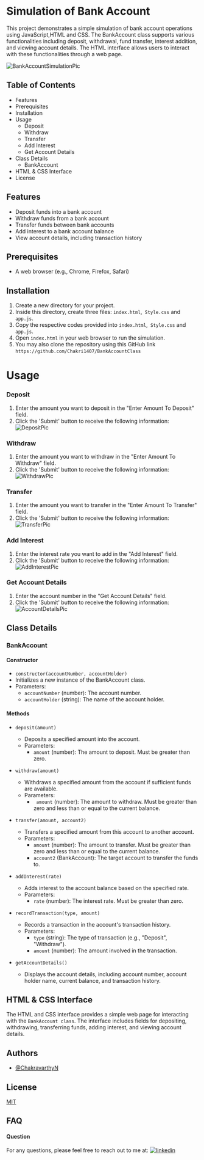 
# Simulation of Bank Account
This project demonstrates a simple simulation of bank account operations using JavaScript,HTML and CSS. The BankAccount class supports various functionalities including deposit, withdrawal, fund transfer, interest addition, and viewing account details. The HTML interface allows users to interact with these functionalities through a web page.

![BankAccountSimulationPic](https://github.com/Chakri1407/BankAccountClass/blob/main/Assets/MainPicture.png)

## Table of Contents
- Features 
- Prerequisites
- Installation
- Usage 
   - Deposit
   - Withdraw
   - Transfer
   - Add Interest
   - Get Account Details
- Class Details
   - BankAccount
- HTML & CSS Interface
- License

## Features
- Deposit funds into a bank account
- Withdraw funds from a bank account
- Transfer funds between bank accounts
- Add interest to a bank account balance
- View account details, including transaction history

## Prerequisites 
- A web browser (e.g., Chrome, Firefox, Safari)

## Installation 
1. Create a new directory for your project.
2. Inside this directory, create three files: ``` index.html ```,``` Style.css```  and ```app.js```.
3. Copy the respective codes provided into  ``` index.html ```,``` Style.css```  and ```app.js```.
4. Open ```index.html``` in your web browser to run the simulation.
5. You may also clone the repository using this GitHub link ``` https://github.com/Chakri1407/BankAccountClass ```

# Usage

### Deposit 
1. Enter the amount you want to deposit in the "Enter Amount To Deposit" field.
2. Click the 'Submit' button to receive the following information: 
![DepositPic](https://github.com/Chakri1407/BankAccountClass/blob/main/Assets/DepositPicture.png)

### Withdraw
1. Enter the amount you want to withdraw in the "Enter Amount To Withdraw" field.
2. Click the 'Submit' button to receive the following information: 
![WithdrawPic](https://github.com/Chakri1407/BankAccountClass/blob/main/Assets/WithdrawPicture.png)

### Transfer
1. Enter the amount you want to transfer in the "Enter Amount To Transfer" field.
2. Click the 'Submit' button to receive the following information:
![TransferPic](https://github.com/Chakri1407/BankAccountClass/blob/main/Assets/TransferPicture.png)

### Add Interest
1. Enter the interest rate you want to add in the "Add Interest" field.
2. Click the 'Submit' button to receive the following information:
![AddInterestPic](https://github.com/Chakri1407/BankAccountClass/blob/main/Assets/InterestPicture.png)

### Get Account Details
1. Enter the account number in the "Get Account Details" field.
2. Click the 'Submit' button to receive the following information:
![AccountDetailsPic](https://github.com/Chakri1407/BankAccountClass/blob/main/Assets/AccountDetailsPicture.png)

## Class Details
### BankAccount
#### Constructor

- ``` constructor(accountNumber, accountHolder) ```  
- Initializes a new instance of the BankAccount class.
- Parameters: 
   - ```accountNumber``` (number): The account number.
   - ```accountHolder``` (string): The name of the account holder.

#### Methods
- ```deposit(amount)```
    - Deposits a specified amount into the account.
    - Parameters:
        - ```amount``` (number): The amount to deposit. Must be greater than zero.

- ```withdraw(amount)```
     - Withdraws a specified amount from the account if sufficient funds are available.
     - Parameters:
       - ``` amount``` (number): The amount to withdraw. Must be greater than zero and less than or equal to the current balance.

- ```transfer(amount, account2)```
   - Transfers a specified amount from this account to another account.
   - Parameters:
      - ```amount``` (number): The amount to transfer. Must be greater than zero and less than or equal to the current balance.
      - ```account2``` (BankAccount): The target account to transfer the funds to.

- ```addInterest(rate)```
   - Adds interest to the account balance based on the specified rate.
   - Parameters:
      - ```rate``` (number): The interest rate. Must be greater than zero.
- ```recordTransaction(type, amount)```
   - Records a transaction in the account's transaction history.
   - Parameters:
      - ```type``` (string): The type of transaction (e.g., "Deposit", "Withdraw").
      - ```amount``` (number): The amount involved in the transaction.
- ```getAccountDetails()```
   - Displays the account details, including account number, account holder name, current balance, and transaction history.

## HTML & CSS Interface 
The HTML and CSS interface provides a simple web page for interacting with the ```BankAccount class```. The interface includes fields for depositing, withdrawing, transferring funds, adding interest, and viewing account details.
## Authors

- [@ChakravarthyN](https://github.com/Chakri1407)

## License

[MIT](https://choosealicense.com/licenses/mit/)


## FAQ

#### Question 
For any questions, please feel free to reach out to me at: [![linkedin](https://img.shields.io/badge/linkedin-0A66C2?style=for-the-badge&logo=linkedin&logoColor=white)](https://www.linkedin.com/in/chakravarthy-naik-9626bb1ba/)
